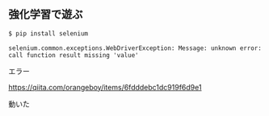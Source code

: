 ## 強化学習で遊ぶ

```sh
$ pip install selenium
```


```
selenium.common.exceptions.WebDriverException: Message: unknown error: call function result missing 'value'
```

エラー

https://qiita.com/orangeboy/items/6fdddebc1dc919f6d9e1


動いた
